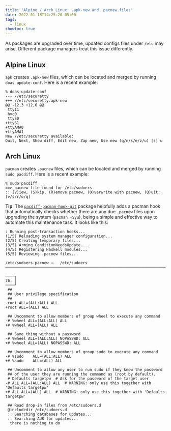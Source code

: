 ```yaml
---
title: "Alpine / Arch Linux: .apk-new and .pacnew files"
date: 2022-01-18T14:25:20-05:00
tags:
  - linux
showtoc: true
---
```


As packages are upgraded over time, updated configs files under `/etc` may
arise. Different package managers treat this issue differently.

<!--more-->

## Alpine Linux

`apk` creates `.apk-new` files, which can be located and merged by running
`doas update-conf`. Here is a recent example:

```shell
% doas update-conf
--- //etc/securetty
+++ //etc/securetty.apk-new
@@ -12,3 +12,6 @@
 tty11
 hvc0
 ttyS0
+ttyS1
+ttyAMA0
+ttyAMA1
New //etc/securetty available:
Quit, Next, Show diff, Edit new, Zap new, Use new (q/n/s/e/z/u) [s] u
```

## Arch Linux

`pacman` creates `.pacnew` files, which can be located and merged by running
`sudo pacdiff`. Here is a recent example:

```shell
% sudo pacdiff
==> pacnew file found for /etc/sudoers
:: (V)iew, (S)kip, (R)emove pacnew, (O)verwrite with pacnew, (Q)uit: [v/s/r/o/q]
```

**Tip**: The [`pacdiff-pacman-hook-git`][pacdiff-pacman-hook-git] package helpfully adds
a pacman hook that automatically checks whether there are any due `.pacnew`
files upon upgrading the system (`pacman -Syu`), being a simple and effective
way to automate this maintenance task. It looks like this:

```shell
: Running post-transaction hooks...
(1/5) Reloading system manager configuration...
(2/5) Creating temporary files...
(3/5) Arming ConditionNeedsUpdate...
(4/5) Registering Haskell modules...
(5/5) Reviewing .pacnew files...

/etc/sudoers.pacnew ⟶   /etc/sudoers
────────────────────────────────────────────────────────────────────────────────

────┐
76: │
────┘
 ##
 ## User privilege specification
 ##
-root ALL=(ALL:ALL) ALL
+root ALL=(ALL) ALL

 ## Uncomment to allow members of group wheel to execute any command
-# %wheel ALL=(ALL:ALL) ALL
+# %wheel ALL=(ALL) ALL

 ## Same thing without a password
-# %wheel ALL=(ALL:ALL) NOPASSWD: ALL
+# %wheel ALL=(ALL) NOPASSWD: ALL

 ## Uncomment to allow members of group sudo to execute any command
-# %sudo    ALL=(ALL:ALL) ALL
+# %sudo    ALL=(ALL) ALL

 ## Uncomment to allow any user to run sudo if they know the password
 ## of the user they are running the command as (root by default).
 # Defaults targetpw  # Ask for the password of the target user
-# ALL ALL=(ALL:ALL) ALL  # WARNING: only use this together with 'Defaults targetpw'
+# ALL ALL=(ALL) ALL  # WARNING: only use this together with 'Defaults targetpw'

 ## Read drop-in files from /etc/sudoers.d
 @includedir /etc/sudoers.d
 :: Searching databases for updates...
 :: Searching AUR for updates...
  there is nothing to do
```

[pacdiff-pacman-hook-git]: https://aur.archlinux.org/packages/pacdiff-pacman-hook-git/
